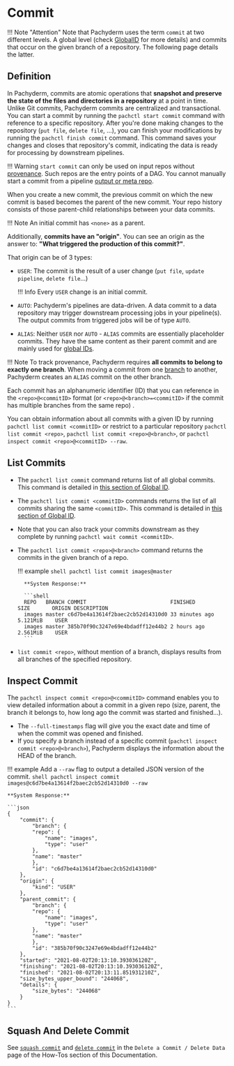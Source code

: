 # Commit

!!! Note "Attention"
         Note that Pachyderm uses the term `commit` at two different levels. A global level (check [GlobalID](../../advanced-concepts/globalID) for more details) and commits that occur on the given branch of a repository. The following page details the latter. 

## Definition

In Pachyderm, commits are atomic operations that **snapshot and preserve the state of
the files and directories in a repository** at a point in time. 
Unlike Git commits, Pachyderm commits are centralized and transactional.
You can start a commit by running the `pachctl start commit` command with reference
to a specific repository. 
After you're done making changes to the repository (`put file`, `delete file`, ...),
you can finish your modifications by running the `pachctl finish commit` command.
This command saves your changes and closes that repository's commit,
indicating the data is ready for processing by downstream pipelines.

!!! Warning
    `start commit` can only be used on input repos without [provenance](./provenance.md). Such repos are the entry points of a DAG.
    You cannot manually start a commit from a pipeline [output or meta repo](./repo.md).

 When you create a new commit, the previous commit on which the new commit is based becomes the parent of the new commit. Your repo history consists of those parent-child relationships between your data commits.

!!! Note
    An initial commit has `<none>` as a parent.

Additionally, **commits have an "origin"**.
You can see an origin as the answer to: **"What triggered the production of this commit?"**.

That origin can be of 3 types:

- `USER`: The commit is the result of a user change (`put file`, `update pipeline`, `delete file`...)
    
    !!! Info
        Every `USER` change is an initial commit.

- `AUTO`: Pachyderm's pipelines are data-driven. A data commit to a data repository may
    trigger downstream processing jobs in your pipeline(s). The output commits from
    triggered jobs will be of type `AUTO`.
- `ALIAS`: Neither `USER` nor `AUTO` - `ALIAS` commits are essentially placeholder commits.
    They have the same content as their parent commit and are mainly used for [global IDs](../../advanced-concepts/globalID/).


!!! Note
    To track provenance, Pachyderm requires **all commits to belong to exactly one branch**.
    When moving a commit from one [branch](./branch.md) to another, Pachyderm creates an `ALIAS` commit on the other branch.


Each commit has an alphanumeric identifier (ID) that you can reference in the `<repo>@<commitID>` format (or `<repo>@<branch>=<commitID>` if the commit has multiple branches from the same repo) .

You can obtain information about all commits with a given ID
by running `pachctl list commit <commitID>` or restrict to a particular repository `pachctl list commit <repo>`,
`pachctl list commit <repo>@<branch>`, or `pachctl inspect commit <repo>@<commitID> --raw`.

## List Commits
- The `pachctl list commit` command returns list of all global commits. This command is detailed in [this section of Global ID](../../advanced-concepts/globalID/#list-all-global-commits-and-global-jobs).

- The `pachctl list commit <commitID>` commands returns the list of all commits sharing the same `<commitID>`. This command is detailed in [this section of Global ID](../../advanced-concepts/globalID/#list-all-commits-and-jobs-with-a-global-id). 

- Note that you can also track your commits downstream as they complete by running `pachctl wait commit <commitID>`. 

- The `pachctl list commit <repo>@<branch>` command returns the commits in the given branch of a repo.

    !!! example
        ```shell
        pachctl list commit images@master
        ```

        **System Response:**

        ```shell
        REPO   BRANCH COMMIT                           FINISHED        SIZE       ORIGIN DESCRIPTION
        images master c6d7be4a13614f2baec2cb52d14310d0 33 minutes ago  5.121MiB    USER
        images master 385b70f90c3247e69e4bdadff12e44b2 2 hours ago     2.561MiB    USER
        ```

- `list commit <repo>`, without mention of a branch, displays results from all branches of the specified repository.

## Inspect Commit
The `pachctl inspect commit <repo>@<commitID>` command enables you to view detailed
information about a commit in a given repo (size, parent, the branch it belongs to,
how long ago the commit was started and finished...).

- The `--full-timestamps` flag will give you the exact date and time
of when the commit was opened and finished.
- If you specify a branch instead of a specific commit (`pachctl inspect commit <repo>@<branch>`),
Pachyderm displays the information about the HEAD of the branch.

!!! example
    Add a `--raw` flag to output a detailed JSON version of the commit.
    ```shell
    pachctl inspect commit images@c6d7be4a13614f2baec2cb52d14310d0 --raw
    ```

    **System Response:**

    ```json
    {
        "commit": {
            "branch": {
            "repo": {
                "name": "images",
                "type": "user"
            },
            "name": "master"
            },
            "id": "c6d7be4a13614f2baec2cb52d14310d0"
        },
        "origin": {
            "kind": "USER"
        },
        "parent_commit": {
            "branch": {
            "repo": {
                "name": "images",
                "type": "user"
            },
            "name": "master"
            },
            "id": "385b70f90c3247e69e4bdadff12e44b2"
        },
        "started": "2021-08-02T20:13:10.393036120Z",
        "finishing": "2021-08-02T20:13:10.393036120Z",
        "finished": "2021-08-02T20:13:11.851931210Z",
        "size_bytes_upper_bound": "244068",
        "details": {
            "size_bytes": "244068"
        }
    }
    ```

## Squash And Delete Commit

See [`squash commit`](../../../how-tos/basic-data-operations/removing-data-from-pachyderm/#squash-non-head-commits) and  [`delete commit`](../../../how-tos/basic-data-operations/removing-data-from-pachyderm/#delete-the-head-of-a-branch) in the `Delete a Commit / Delete Data` page of the How-Tos section of this Documentation.





